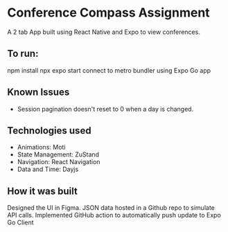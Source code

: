 # Conference Compass Assignment

A 2 tab App built using React Native and Expo to view conferences.

## To run:

npm install
npx expo start
connect to metro bundler using Expo Go app

## Known Issues

- Session pagination doesn't reset to 0 when a day is changed.

## Technologies used

- Animations: Moti
- State Management: ZuStand
- Navigation: React Navigation
- Data and Time: Dayjs

## How it was built

Designed the UI in Figma.
JSON data hosted in a Github repo to simulate API calls.
Implemented GitHub action to automatically push update to Expo Go Client
